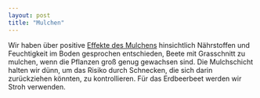 ```yaml
---
layout: post
title: "Mulchen"
---
```


Wir haben über positive [Effekte des Mulchens](https://de.wikipedia.org/wiki/Mulchen#Mulchen_im_Gartenbau) hinsichtlich Nährstoffen und Feuchtigkeit im Boden gesprochen entschieden, Beete mit Grasschnitt zu mulchen, wenn die Pflanzen groß genug gewachsen sind. Die Mulchschicht halten wir dünn, um das Risiko durch Schnecken, die sich darin zurückziehen könnten, zu kontrollieren. Für das Erdbeerbeet werden wir Stroh verwenden.
